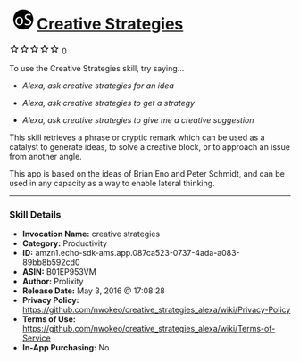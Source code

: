 # &nbsp;<img src="skill_icon" alt="Creative Strategies icon" width="36"> [Creative Strategies](http://alexa.amazon.com/#skills/amzn1.echo-sdk-ams.app.087ca523-0737-4ada-a083-89bb8b592cd0)
![0 stars](../../images/ic_star_border_black_18dp_1x.png)![0 stars](../../images/ic_star_border_black_18dp_1x.png)![0 stars](../../images/ic_star_border_black_18dp_1x.png)![0 stars](../../images/ic_star_border_black_18dp_1x.png)![0 stars](../../images/ic_star_border_black_18dp_1x.png) 0

To use the Creative Strategies skill, try saying...

* *Alexa, ask creative strategies for an idea*

* *Alexa, ask creative strategies to get a strategy*

* *Alexa, ask creative strategies to give me a creative suggestion*

This skill retrieves a phrase or cryptic remark which can be used as a catalyst to generate ideas,  to solve a creative block, or to approach an issue from another angle.

This app is based on the ideas of Brian Eno and Peter Schmidt, and can be used in any capacity as a way to enable lateral thinking.

***

### Skill Details

* **Invocation Name:** creative strategies
* **Category:** Productivity
* **ID:** amzn1.echo-sdk-ams.app.087ca523-0737-4ada-a083-89bb8b592cd0
* **ASIN:** B01EP953VM
* **Author:** Prolixity
* **Release Date:** May 3, 2016 @ 17:08:28
* **Privacy Policy:** https://github.com/nwokeo/creative_strategies_alexa/wiki/Privacy-Policy
* **Terms of Use:** https://github.com/nwokeo/creative_strategies_alexa/wiki/Terms-of-Service
* **In-App Purchasing:** No
